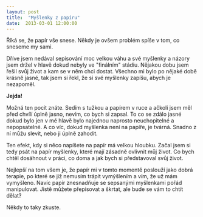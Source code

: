 ```yaml
---
layout: post
title:  "Myšlenky z papíru"
date:  2013-03-01 12:00:00
---
```

Říká se, že papír vše snese. Někdy je ovšem problém spíše v tom, co sneseme my sami.

Dříve jsem nedával sepisování moc velkou váhu a své myšlenky a názory jsem držel v hlavě dokud nebyly ve "finálním" stádiu. Nějakou dobu jsem řešil svůj život a kam se v něm chci dostat. Všechno mi bylo po nějaké době krásně jasné, tak jsem si řekl, že si své myšlenky zapíšu, abych je nezapoměl.

**Jejda!**

Možná ten pocit znáte. Sedím s tužkou a papírem v ruce a ačkoli jsem měl před chvílí úplně jasno, nevím, co bych si zapsal. To co se zdálo jasné dokud bylo jen v mé hlavě bylo najednou naprosto neuchopitelné a nepopsatelné. A co víc, dokud myšlenka není na papíře, je tvárná. Snadno z ní můžu slevit, nebo ji úplně zahodit.

Ten efekt, kdy si něco napíšete na papír má velkou hloubku. Začal jsem si tedy psát na papír myšlenky, které mají zásadně ovlivnit můj život. Co bych chtěl dosáhnout v práci, co doma a jak bych si představoval svůj život.

Nejlepší na tom všem je, že papír mi v tomto momentě poslouží jako dobrá terapie, po které se již nemusím trápit vymýšlením a vím, že už mám vymyšleno. Navíc papír znesnadňuje se sepsanými myšlenkami pořád manipulovat. Jistě můžete přepisovat a škrtat, ale bude se vám to chtít dělat?

Někdy to taky zkuste.